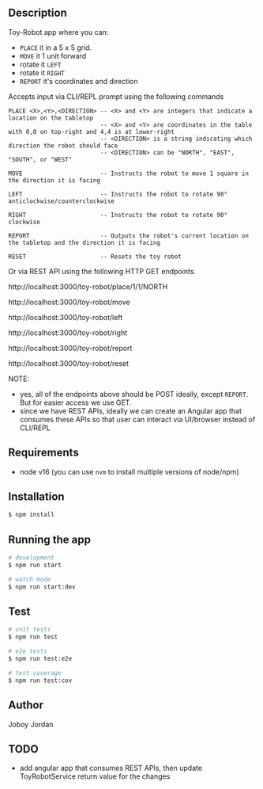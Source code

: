 ## Description

Toy-Robot app where you can:
- `PLACE` it in a 5 x 5 grid.
- `MOVE` it 1 unit forward
- rotate it `LEFT` 
- rotate it `RIGHT`
- `REPORT` it's coordinates and direction

Accepts input via CLI/REPL prompt using the following commands
```
PLACE <X>,<Y>,<DIRECTION> -- <X> and <Y> are integers that indicate a location on the tabletop
                          -- <X> and <Y> are coordinates in the table with 0,0 on top-right and 4,4 is at lower-right
                          -- <DIRECTION> is a string indicating which direction the robot should face
                          -- <DIRECTION> can be "NORTH", "EAST", "SOUTH", or "WEST"

MOVE                      -- Instructs the robot to move 1 square in the direction it is facing

LEFT                      -- Instructs the robot to rotate 90° anticlockwise/counterclockwise

RIGHT                     -- Instructs the robot to rotate 90° clockwise

REPORT                    -- Outputs the robot's current location on the tabletop and the direction it is facing

RESET                     -- Resets the toy robot
```

Or via REST API using the following HTTP GET endpoints.

http://localhost:3000/toy-robot/place/1/1/NORTH

http://localhost:3000/toy-robot/move

http://localhost:3000/toy-robot/left

http://localhost:3000/toy-robot/right

http://localhost:3000/toy-robot/report

http://localhost:3000/toy-robot/reset

NOTE:
- yes, all of the endpoints above should be POST ideally, except `REPORT`. But for easier access we use GET.
- since we have REST APIs, ideally we can create an Angular app that consumes these APIs so that user can interact via UI/browser instead of CLI/REPL



## Requirements
* node v16 (you can use `nvm` to install multiple versions of node/npm)
## Installation

```bash
$ npm install
```

## Running the app

```bash
# development
$ npm run start

# watch mode
$ npm run start:dev
```

## Test

```bash
# unit tests
$ npm run test

# e2e tests
$ npm run test:e2e

# test coverage
$ npm run test:cov
```

## Author

Joboy Jordan

## TODO
- add angular app that consumes REST APIs, then update ToyRobotService return value for the changes
